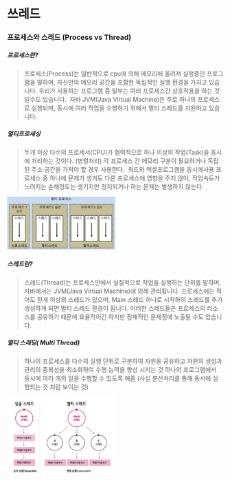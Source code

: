 ﻿# 쓰레드

 ### 프로세스와 스레드 (Process vs Thread)

##### 프로세스란?
>프로세스(Process)는 일반적으로 cpu에 의해 메모리에 올려져 실행중인 프로그램을 말하며, 자신만의 메모리 공간을 포함한 독립적인 실행 환경을 가지고 있습니다. 우리가 사용하는 프로그램 중 일부는 여러 프로세스간 상호작용을 하는 것일수도 있습니다. 
>자바 JVM(Java Virtual Machine)은 주로 하나의 프로세스로 실행되며, 동시에 여러 작업을 수행하기 위해서 멀티 스레드를 지원하고 있습니다.  

##### 멀티프로세싱
> 두개 이상 다수의 프로세서(CPU)가 협력적으로 하나 이상의 작업(Task)을 동시에 처리하는 것이다. (병렬처리)
> 각 프로세스 간 메모리 구분이 필요하거나 독립된 주소 공간을 가져야 할 경우 사용한다. 
> 워드와 엑셀프로그램을 동시에사용
>프로세스 중 하나에 문제가 생겨도 다른 프로세스에 영향을 주지 않아, 작업속도가 느려지는 손해정도는 생기지만 정지되거나 하는 문제는 발생하지 않는다.

   <img src='image-83.png' width='50%'/>
 
##### 스레드란?
   >스레드(Thread)는 프로세스안에서 실질적으로 작업을 실행하는 단위를 말하며, 자바에서는 JVM(Java Virtual Machine)에 의해 관리됩니다. 프로세스에는 적어도 한개 이상의 스레드가 있으며, Main 스레드 하나로 시작하여 스레드를 추가 생성하게 되면 멀티 스레드 환경이 됩니다. 이러한 스레드들은 프로세스의 리소스를 공유하기 때문에 효율적이긴 하지만 잠재적인 문제점에 노출될 수도 있습니다. 

##### 멀티 스레딩( Multi Thread)
   >하나의 프로세스를 다수의 실행 단위로 구분하여 자원을 공유하고 자원의 생성과 관리의 중복성을 최소화하여 수행 능력을 향상 시키는 것
   >하나의 프로그램에서 동시에 여러 개의 일을 수행할 수 있도록 해줌 (사실 분산처리를 통해 동시에 실행되는 것 처럼 보이는 것)
   
<img src='image-82.png' width='50%'/>




